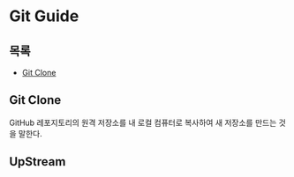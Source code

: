 # Git Guide

## 목록
- [Git Clone](#git-clone)

## Git Clone
GitHub 레포지토리의 원격 저장소를 내 로컬 컴퓨터로 복사하여 새 저장소를 만드는 것을 말한다.

## UpStream 
